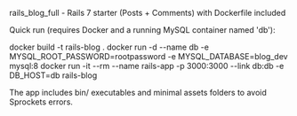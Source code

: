 rails_blog_full - Rails 7 starter (Posts + Comments) with Dockerfile included

Quick run (requires Docker and a running MySQL container named 'db'):

  docker build -t rails-blog .
  docker run -d --name db -e MYSQL_ROOT_PASSWORD=rootpassword -e MYSQL_DATABASE=blog_dev mysql:8
  docker run -it --rm --name rails-app -p 3000:3000 --link db:db -e DB_HOST=db rails-blog

The app includes bin/ executables and minimal assets folders to avoid Sprockets errors.

